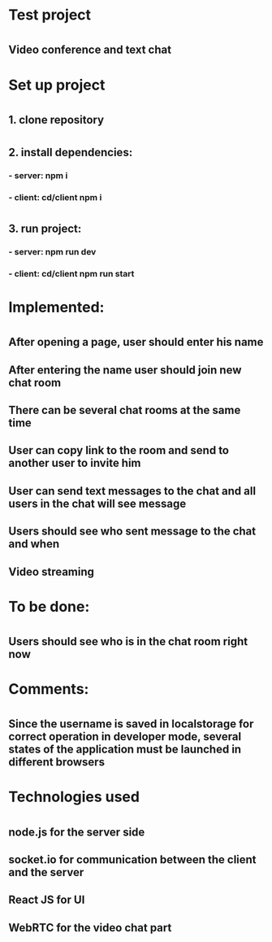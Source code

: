 # Test project
#
#
## Video conference and text chat
#
#
# Set up project
#
## 1. clone repository
#
## 2. install dependencies: 
###   - server: npm i
###   - client: cd/client npm i
#
## 3. run project:
###   - server: npm run dev
###   - client: cd/client npm run start
#
#
# Implemented:
#
## After opening a page, user should enter his name
## After entering the name user should join new chat room
## There can be several chat rooms at the same time
## User can copy link to the room and send to another user to invite him
## User can send text messages to the chat and all users in the chat will see message
## Users should see who sent message to the chat and when
## Video streaming
#
# To be done:
#
## Users should see who is in the chat room right now
#
#
# Comments:
#
## Since the username is saved in localstorage for correct operation in developer mode, several states of the application must be launched in different browsers
#
#
# Technologies used
#
## node.js for the server side
## socket.io for communication between the client and the server
## React JS for UI
## WebRTC for the video chat part
#